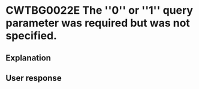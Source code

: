 # CWTBG0022E The ''0'' or ''1'' query parameter was required but was not specified.

## Explanation

## User response